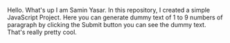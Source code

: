 Hello.
What's up I am Samin Yasar. In this repository, I created a simple JavaScript Project. Here you can generate dummy text of 1 to 9 numbers of paragraph by clicking the Submit button you can see the dummy text. That's really pretty cool.
